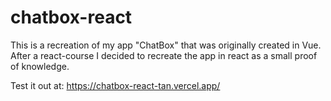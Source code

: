 # chatbox-react

This is a recreation of my app "ChatBox" that was originally created in Vue. After a react-course I decided to recreate the app in react as a small proof of knowledge.

Test it out at: https://chatbox-react-tan.vercel.app/ 
